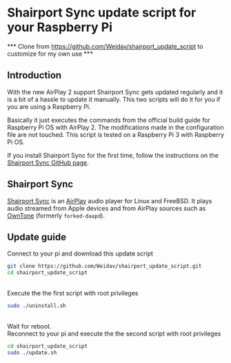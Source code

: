 
# Shairport Sync update script for your Raspberry Pi

*** Clone from https://github.com/Weidav/shairport_update_script to customize for my own use ***

## Introduction

With the new AirPlay 2 support Shairport Sync gets updated regularly and it is a bit of a hassle to update it manually. This two scripts will do it for you if you are using a Raspberry Pi.

Basically it just executes the commands from the official build guide for Raspberry Pi OS with AirPlay 2. The modifications made in the configuration file are not touched. This script is tested on a Raspberry Pi 3 with Raspberry Pi OS.

If you install Shairport Sync for the first time, follow the instructions on the [Shairport Sync GitHub page](https://github.com/mikebrady/shairport-sync/blob/master/BUILD.md).

## Shairport Sync

[Shairport Sync](https://github.com/mikebrady/shairport-sync) is an [AirPlay](https://www.pocket-lint.com/speakers/news/apple/144646-apple-airplay-2-vs-airplay-what-s-the-difference) audio player for Linux and FreeBSD. It plays audio streamed from Apple devices and from AirPlay sources such as [OwnTone](https://github.com/owntone/owntone-server) (formerly `forked-daapd`).

## Update guide

Connect to your pi and download this update script

```bash
git clone https://github.com/Weidav/shairport_update_script.git
cd shairport_update_script
```

\
Execute the the first script with root privileges

```bash
sudo ./uninstall.sh
```

\
Wait for reboot.\
Reconnect to your pi and execute the the second script with root privileges

```bash
cd shairport_update_script
sudo ./update.sh
```
